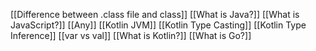 [[Difference between .class file and class]]
[[What is Java?]]
[[What is JavaScript?]]
[[Any]]
[[Kotlin JVM]]
[[Kotlin Type Casting]]
[[Kotlin Type Inference]]
[[var vs val]]
[[What is Kotlin?]]
[[What is Go?]]